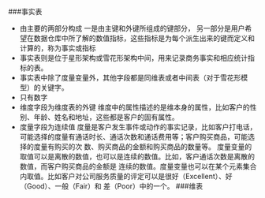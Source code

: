 ###事实表
- 由主要的两部分构成
	一是由主键和外键所组成的键部分，
	另一部分是用户希望在数据仓库中所了解的数值指标，这些指标是为每个派生出来的键而定义和计算的，称为事实或指标
- 事实表则是位于星形架构或雪花形架构中间，用来记录商务事实和相应统计指标的表。
- 事实表中除了度量变量外，其他字段都是同维表或者中间表（对于雪花形模型）的关键字。
- 只有数字
- 维度字段为维度表的外键
	维度中的属性描述的是维本身的属性，比如客户的性别、年龄、姓名和地址，这些都是客户的固有属性。
- 度量字段为连续值
	度量是客户发生事件或动作的事实记录，比如客户打电话，可能选择的度量有通话时长、通话次数和通话费用等；客户购买商品，可能选择的度量有购买的次 数、购买商品的金额和购买商品的数量等。
	度量变量的取值可以是离散的数值，也可以是连续的数值。比如，客户通话次数是离散的数值，而客户购买商品的金额是 连续的数值。度量变量也可以在某个元素集合内取值。比如客户对公司服务质量的评定可以是很好（Excellent）、好（Good）、一般（Fair）和 差（Poor）中的一个。
###维表




